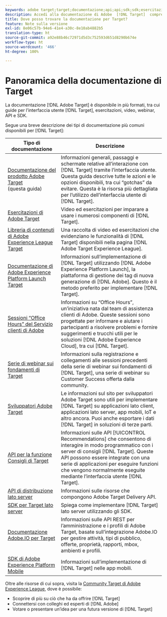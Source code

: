 ```yaml
---
keywords: adobe target;target;documentazione;api;api;sdk;sdk;esercitazioni;doc;documentazione
description: Accedi alla documentazione di Adobe  [!DNL Target]  compresi aiuto online, tutorial, video e documentazione per sviluppatori (SDK, API e librerie JavaScript).
title: Dove posso trovare la documentazione per Target?
feature: Note sulla versione
exl-id: 8e06c57b-94e6-41e4-a30c-8e10ab4882b5
translation-type: ht
source-git-commit: a92e88b46c72971d5d3c752593d651d8290b674e
workflow-type: ht
source-wordcount: '466'
ht-degree: 100%

---
```


# Panoramica della documentazione di Target

La documentazione [!DNL Adobe Target] è disponibile in più formati, tra cui guide per l’interfaccia utente [!DNL Target], esercitazioni, video, webinar, API e SDK.

Segue una breve descrizione dei tipi di documentazione più comuni disponibili per [!DNL Target]:

| Tipo di documentazione | Descrizione |
| --- | --- |
| [Documentazione del prodotto Adobe Target](/help/target-home.md)<br> (questa guida) | Informazioni generali, passaggi e schermate relative all’interazione con [!DNL Target] tramite l’interfaccia utente. Questa guida descrive tutte le azioni e le opzioni disponibili, tra cui “gotchas” da evitare. Questa è la risorsa più dettagliata per l’utilizzo dell’interfaccia utente di [!DNL Target]. |
| [Esercitazioni di Adobe Target](https://experienceleague.adobe.com/docs/target-learn/tutorials/overview.html?lang=it) | Video ed esercitazioni per imparare a usare i numerosi componenti di [!DNL Target]. |
| [Libreria di contenuti di Adobe Experience League Target](https://guided.adobe.com/#recommended/solutions/target) | Una raccolta di video ed esercitazioni che evidenziano le funzionalità di [!DNL Target] disponibili nella pagina [!DNL Adobe Target Experience League]. |
| [Documentazione di Adobe Experience Platform Launch Target](/help/c-implementing-target/c-implementing-target-for-client-side-web/how-to-deployatjs/cmp-implementing-target-using-adobe-launch.md) | Informazioni sull’implementazione di [!DNL Target] utilizzando [!DNL Adobe Experience Platform Launch], la piattaforma di gestione dei tag di nuova generazione di [!DNL Adobe]. Questo è il metodo preferito per implementare [!DNL Target]. |
| [Sessioni “Office Hours” del Servizio clienti di Adobe](/help/cmp-resources-and-contact-information.md#concept_58EA30379D3B48C4848BA2A8C464A5B7) | Informazioni su “Office Hours”, un’iniziativa nata dal team di assistenza clienti di Adobe. Queste sessioni sono progettate per informare e aiutare i partecipanti a risolvere problemi e fornire suggerimenti e trucchi utili per le soluzioni [!DNL Adobe Experience Cloud], tra cui [!DNL Target]. |
| [Serie di webinar sui fondamenti di Target](https://landing.adobe.com/acs/2018/na/adobe-target/registration.html) | Informazioni sulla registrazione e collegamenti alle sessioni precedenti della serie di webinar sui fondamenti di [!DNL Target], una serie di webinar su Customer Success offerta dalla community. |
| [Sviluppatori Adobe Target](http://developers.adobetarget.com/) | Le informazioni sul sito per sviluppatori Adobe Target sono utili per implementare [!DNL Target] su applicazioni lato client, applicazioni lato server, app mobili, IoT e altro ancora. Puoi anche esportare i dati [!DNL Target] in soluzioni di terze parti. |
| [API per la funzione Consigli di Target](https://developers.adobetarget.com/api/recommendations/) | Informazioni sulle API [!UICONTROL Recommendations] che consentono di interagire in modo programmatico con i server di consigli [!DNL Target]. Queste API possono essere integrate con una serie di applicazioni per eseguire funzioni che vengono normalmente eseguite mediante l’interfaccia utente [!DNL Target]. |
| [API di distribuzione lato server](https://developers.adobetarget.com/api/delivery-api/) | Informazioni sulle risorse che compongono Adobe Target Delivery API. |
| [SDK per Target lato server](https://adobetarget-sdks.gitbook.io/docs/) | Spiega come implementare [!DNL Target] lato server utilizzando gli SDK. |
| [Documentazione Adobe.IO per Target](http://developers.adobetarget.com/api/#introduction) | Informazioni sulle API REST per l’amministrazione e i profili di Adobe Target, basate sull’integrazione Adobe.IO per gestire attività, tipi di pubblico, offerte, proprietà, rapporti, mbox, ambienti e profili. |
| [SDK di Adobe Experience Platform Mobile](https://aep-sdks.gitbook.io/docs/using-mobile-extensions/adobe-target) | Informazioni sull’implementazione di [!DNL Target] nelle app mobili. |

Oltre alle risorse di cui sopra, visita la [Community Target di Adobe Experience League](https://experienceleaguecommunities.adobe.com/t5/adobe-target/ct-p/adobe-target-community), dove è possibile:

* Scoprire di più su ciò che ha da offrire [!DNL Target]
* Connettersi con colleghi ed esperti di [!DNL Adobe]
* Votare o presentare un’idea per una futura versione di [!DNL Target]
